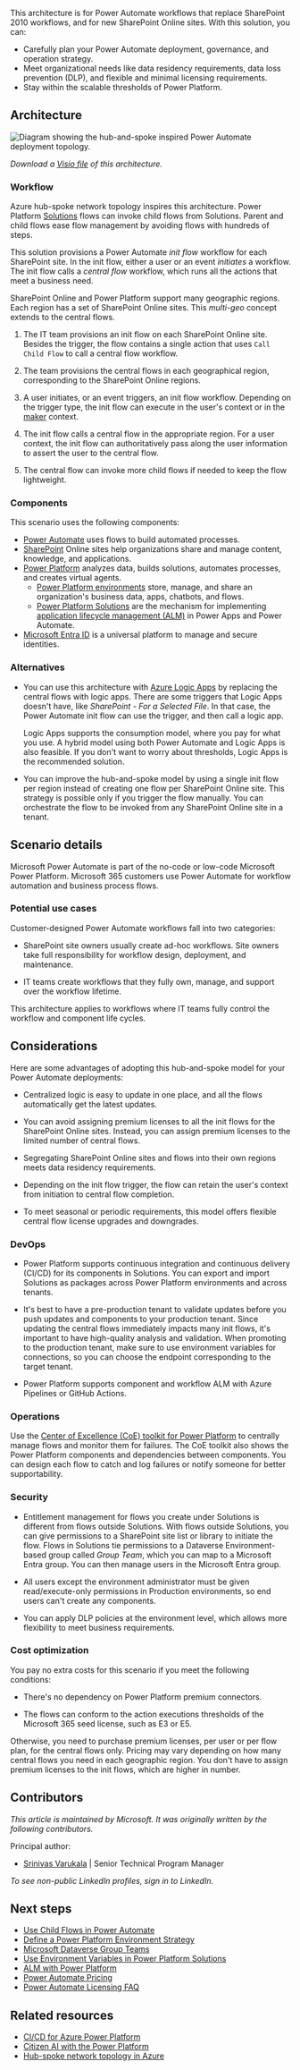 This architecture is for Power Automate workflows that replace SharePoint 2010 workflows, and for new SharePoint Online sites. With this solution, you can:

- Carefully plan your Power Automate deployment, governance, and operation strategy.
- Meet organizational needs like data residency requirements, data loss prevention (DLP), and flexible and minimal licensing requirements.
- Stay within the scalable thresholds of Power Platform.

## Architecture

![Diagram showing the hub-and-spoke inspired Power Automate deployment topology.](media/power-automate.png)

*Download a [Visio file](https://arch-center.azureedge.net/Power%20Automate%20Hub%20and%20Spoke.vsdx) of this architecture.*

### Workflow

Azure hub-spoke network topology inspires this architecture. Power Platform [Solutions](/powerapps/maker/data-platform/solutions-overview) flows can invoke child flows from Solutions. Parent and child flows ease flow management by avoiding flows with hundreds of steps.

This solution provisions a Power Automate *init flow* workflow for each SharePoint site. In the init flow, either a user or an event *initiates* a workflow. The init flow calls a *central flow* workflow, which runs all the actions that meet a business need.

SharePoint Online and Power Platform support many geographic regions. Each region has a set of SharePoint Online sites. This *multi-geo* concept extends to the central flows.

1. The IT team provisions an init flow on each SharePoint Online site. Besides the trigger, the flow contains a single action that uses `Call Child Flow` to call a central flow workflow.

1. The team provisions the central flows in each geographical region, corresponding to the SharePoint Online regions.

1. A user initiates, or an event triggers, an init flow workflow. Depending on the trigger type, the init flow can execute in the user's context or in the [maker](/power-platform/admin/environments-overview#environment-permissions) context.

1. The init flow calls a central flow in the appropriate region. For a user context, the init flow can authoritatively pass along the user information to assert the user to the central flow.

1. The central flow can invoke more child flows if needed to keep the flow lightweight.

### Components

This scenario uses the following components:

- [Power Automate](https://flow.microsoft.com) uses flows to build automated processes.
- [SharePoint](https://www.microsoft.com/microsoft-365/sharepoint) Online sites help organizations share and manage content, knowledge, and applications.
- [Power Platform](https://powerplatform.microsoft.com) analyzes data, builds solutions, automates processes, and creates virtual agents.
  - [Power Platform environments](/power-platform/admin/environments-overview) store, manage, and share an organization's business data, apps, chatbots, and flows.
  - [Power Platform Solutions](/power-platform/alm/solution-concepts-alm) are the mechanism for implementing [application lifecycle management (ALM)](https://wikipedia.org/wiki/Application_lifecycle_management) in Power Apps and Power Automate.
- [Microsoft Entra ID](https://azure.microsoft.com/services/active-directory) is a universal platform to manage and secure identities.

### Alternatives

- You can use this architecture with [Azure Logic Apps](/azure/logic-apps/logic-apps-overview) by replacing the central flows with logic apps. There are some triggers that Logic Apps doesn't have, like *SharePoint - For a Selected File*. In that case, the Power Automate init flow can use the trigger, and then call a logic app.

  Logic Apps supports the consumption model, where you pay for what you use. A hybrid model using both Power Automate and Logic Apps is also feasible. If you don't want to worry about thresholds, Logic Apps is the recommended solution.

- You can improve the hub-and-spoke model by using a single init flow per region instead of creating one flow per SharePoint Online site. This strategy is possible only if you trigger the flow manually. You can orchestrate the flow to be invoked from any SharePoint Online site in a tenant.

## Scenario details

Microsoft Power Automate is part of the no-code or low-code Microsoft Power Platform. Microsoft 365 customers use Power Automate for workflow automation and business process flows.

### Potential use cases

Customer-designed Power Automate workflows fall into two categories:

- SharePoint site owners usually create ad-hoc workflows. Site owners take full responsibility for workflow design, deployment, and maintenance.

- IT teams create workflows that they fully own, manage, and support over the workflow lifetime.

This architecture applies to workflows where IT teams fully control the workflow and component life cycles.

## Considerations

Here are some advantages of adopting this hub-and-spoke model for your Power Automate deployments:

- Centralized logic is easy to update in one place, and all the flows automatically get the latest updates.

- You can avoid assigning premium licenses to all the init flows for the SharePoint Online sites. Instead, you can assign premium licenses to the limited number of central flows.

- Segregating SharePoint Online sites and flows into their own regions meets data residency requirements.

- Depending on the init flow trigger, the flow can retain the user's context from initiation to central flow completion.

- To meet seasonal or periodic requirements, this model offers flexible central flow license upgrades and downgrades.

### DevOps

- Power Platform supports continuous integration and continuous delivery (CI/CD) for its components in Solutions. You can export and import Solutions as packages across Power Platform environments and across tenants.

- It's best to have a pre-production tenant to validate updates before you push updates and components to your production tenant. Since updating the central flows immediately impacts many init flows, it's important to have high-quality analysis and validation. When promoting to the production tenant, make sure to use environment variables for connections, so you can choose the endpoint corresponding to the target tenant.

- Power Platform supports component and workflow ALM with Azure Pipelines or GitHub Actions.

### Operations

Use the [Center of Excellence (CoE) toolkit for Power Platform](/power-platform/guidance/coe/starter-kit) to centrally manage flows and monitor them for failures. The CoE toolkit also shows the Power Platform components and dependencies between components. You can design each flow to catch and log failures or notify someone for better supportability.

### Security

- Entitlement management for flows you create under Solutions is different from flows outside Solutions. With flows outside Solutions, you can give permissions to a SharePoint site list or library to initiate the flow. Flows in Solutions tie permissions to a Dataverse Environment-based group called *Group Team*, which you can map to a Microsoft Entra group. You can then manage users in the Microsoft Entra group.

- All users except the environment administrator must be given read/execute-only permissions in Production environments, so end users can't create any components.

- You can apply DLP policies at the environment level, which allows more flexibility to meet business requirements.

### Cost optimization

You pay no extra costs for this scenario if you meet the following conditions:

- There's no dependency on Power Platform premium connectors.

- The flows can conform to the action executions thresholds of the Microsoft 365 seed license, such as E3 or E5.

Otherwise, you need to purchase premium licenses, per user or per flow plan, for the central flows only. Pricing may vary depending on how many central flows you need in each geographic region. You don't have to assign premium licenses to the init flows, which are higher in number.

## Contributors

*This article is maintained by Microsoft. It was originally written by the following contributors.* 

Principal author:

 - [Srinivas Varukala](https://www.linkedin.com/in/svarukala/) | Senior Technical Program Manager
 
*To see non-public LinkedIn profiles, sign in to LinkedIn.*

## Next steps

- [Use Child Flows in Power Automate](/power-automate/create-child-flows)
- [Define a Power Platform Environment Strategy](/microsoft-365/community/defining-a-power-platform-environment-strategy)
- [Microsoft Dataverse Group Teams](/power-platform/admin/manage-group-teams)
- [Use Environment Variables in Power Platform Solutions](/powerapps/maker/data-platform/environmentvariables)
- [ALM with Power Platform](/power-platform/alm)
- [Power Automate Pricing](https://flow.microsoft.com/pricing)
- [Power Automate Licensing FAQ](/power-platform/admin/powerapps-flow-licensing-faq)

## Related resources

- [CI/CD for Azure Power Platform](../../solution-ideas/articles/azure-devops-continuous-integration-for-power-platform.yml)
- [Citizen AI with the Power Platform](../ai/citizen-ai-power-platform.yml)
- [Hub-spoke network topology in Azure](../../reference-architectures/hybrid-networking/hub-spoke.yml)
